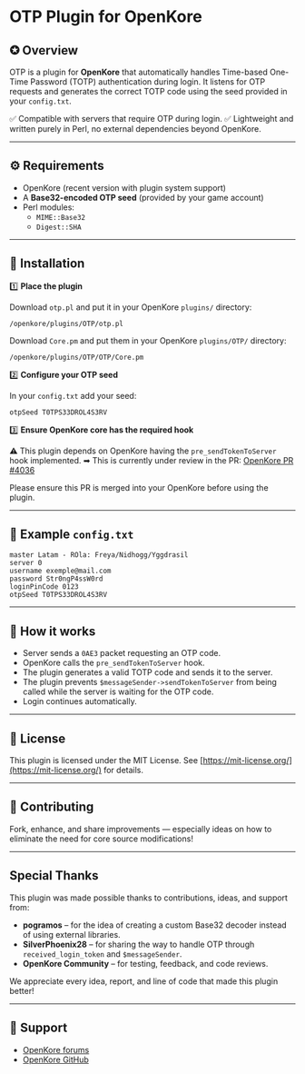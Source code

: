 # OTP Plugin for OpenKore

## ✪ Overview

OTP is a plugin for **OpenKore** that automatically handles Time-based One-Time Password (TOTP) authentication during login.
It listens for OTP requests and generates the correct TOTP code using the seed provided in your `config.txt`.

✅ Compatible with servers that require OTP during login.
✅ Lightweight and written purely in Perl, no external dependencies beyond OpenKore.

---

## ⚙ Requirements

* OpenKore (recent version with plugin system support)
* A **Base32-encoded OTP seed** (provided by your game account)
* Perl modules:
  * `MIME::Base32`
  * `Digest::SHA`

---

## 🚀 Installation

1️⃣ **Place the plugin**

Download `otp.pl` and put it in your OpenKore `plugins/` directory:

```
/openkore/plugins/OTP/otp.pl
```

Download `Core.pm` and put them in your OpenKore `plugins/OTP/` directory:

```
/openkore/plugins/OTP/OTP/Core.pm
```

2️⃣ **Configure your OTP seed**

In your `config.txt` add your seed:

```
otpSeed T0TPS33DROL4S3RV
```

3️⃣ **Ensure OpenKore core has the required hook**

⚠ This plugin depends on OpenKore having the `pre_sendTokenToServer` hook implemented.
➡ This is currently under review in the PR: [OpenKore PR #4036](https://github.com/OpenKore/openkore/pull/4036)

Please ensure this PR is merged into your OpenKore before using the plugin.

---

## 📝 Example `config.txt`

```
master Latam - ROla: Freya/Nidhogg/Yggdrasil
server 0
username exemple@mail.com
password Str0ngP4ssW0rd
loginPinCode 0123
otpSeed T0TPS33DROL4S3RV
```

---

## 🔑 How it works

* Server sends a `0AE3` packet requesting an OTP code.
* OpenKore calls the `pre_sendTokenToServer` hook.
* The plugin generates a valid TOTP code and sends it to the server.
* The plugin prevents `$messageSender->sendTokenToServer` from being called while the server is waiting for the OTP code.
* Login continues automatically.

---

## 📜 License

This plugin is licensed under the MIT License.
See [https://mit-license.org/](https://mit-license.org/) for details.

---

## 🤝 Contributing

Fork, enhance, and share improvements — especially ideas on how to eliminate the need for core source modifications!

---

## Special Thanks

This plugin was made possible thanks to contributions, ideas, and support from:

* **pogramos** – for the idea of creating a custom Base32 decoder instead of using external libraries.
* **SilverPhoenix28** – for sharing the way to handle OTP through `received_login_token` and `$messageSender`.
* **OpenKore Community** – for testing, feedback, and code reviews.

We appreciate every idea, report, and line of code that made this plugin better!

---

## 💬 Support

* [OpenKore forums](https://forums.openkore.com/)
* [OpenKore GitHub](https://github.com/OpenKore/openkore)
